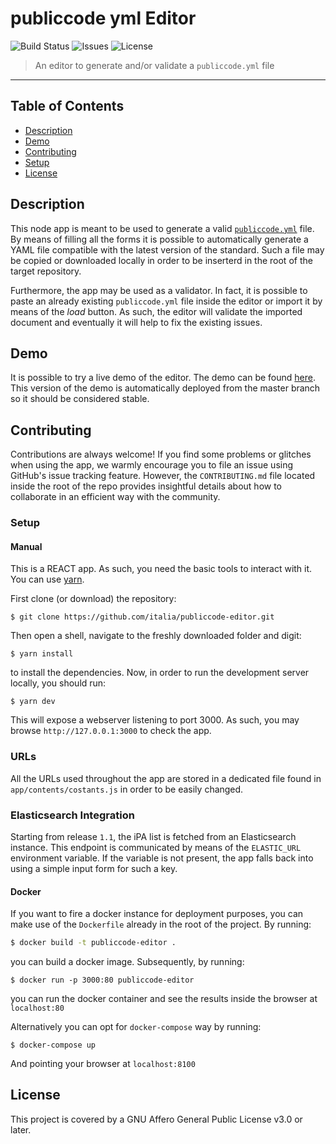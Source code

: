 # publiccode yml Editor
![Build Status](https://img.shields.io/circleci/project/github/italia/publiccode-editor/master.svg) ![Issues](https://img.shields.io/github/issues/italia/publiccode-editor.svg) ![License](https://img.shields.io/github/license/italia/publiccode-editor.svg)

> An editor to generate and/or validate a `publiccode.yml` file 

---

## Table of Contents

- [Description](#description)
- [Demo](#demo)
- [Contributing](#contributing)
- [Setup](#setup)
- [License](#license)


## Description

This node app is meant to be used to generate a valid [`publiccode.yml`](https://github.com/italia/publiccode.yml) file. 
By means of filling all the forms it is possible to automatically generate 
a YAML file compatible with the latest version of the standard. 
Such a file may be copied or downloaded locally in order to be inserterd in the
root of the target repository. 

Furthermore, the app may be used as a validator. In fact, it is possible to
paste an already existing `publiccode.yml` file inside the editor or import it
by means of the *load* button. As such, the editor will validate the imported
document and eventually it will help to fix the existing issues. 

## Demo

It is possible to try a live demo of the editor. 
The demo can be found [here](https://publiccode-editor.developers.italia.it). 
This version of the demo is automatically deployed from the master branch so it
should be considered stable.


## Contributing 

Contributions are always welcome!
If you find some problems or glitches when using the app, we warmly encourage
you to file an issue using GitHub's issue tracking feature. 
However, the `CONTRIBUTING.md` file located inside the root of the repo provides insightful details about how to collaborate in an efficient way with the community. 

### Setup
#### Manual
This is a REACT app. As such, you need the basic tools to interact with it. 
You can use [yarn](https://yarnpkg.com/lang/en/). 

First clone (or download) the repository:
```shell
$ git clone https://github.com/italia/publiccode-editor.git
```

Then open a shell, navigate to the freshly downloaded folder and digit:
```shell
$ yarn install 
```
to install the dependencies.
Now, in order to run the development server locally, you should run:

```shell
$ yarn dev 
```
This will expose a webserver listening to port 3000. 
As such, you may browse `http://127.0.0.1:3000` to check the app. 

### URLs
All the URLs used throughout the app are stored in a dedicated file found in 
`app/contents/costants.js` in order to be easily changed. 

### Elasticsearch Integration
Starting from release `1.1`, the iPA list is fetched from an Elasticsearch
instance. This endpoint is communicated by means of the `ELASTIC_URL`
environment variable. If the variable is not present, the app falls back into
using a simple input form for such a key. 

#### Docker
If you want to fire a docker instance for deployment purposes, you can make use of the `Dockerfile` already in the root of the project. 
By running:
```bash
$ docker build -t publiccode-editor .
```
you can build a docker image. Subsequently, by running:
```shell
$ docker run -p 3000:80 publiccode-editor
```
you can run the docker container and see the results inside the browser at `localhost:80`

Alternatively you can opt for `docker-compose` way by running:
```shell
$ docker-compose up
```
And pointing your browser at `localhost:8100`

## License
This project is covered by a GNU Affero General Public License v3.0 or later. 
